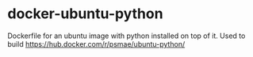 # docker-ubuntu-python
Dockerfile for an ubuntu image with python installed on top of it. Used to build https://hub.docker.com/r/psmae/ubuntu-python/
